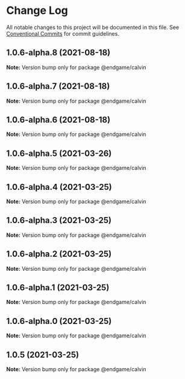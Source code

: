 # Change Log

All notable changes to this project will be documented in this file.
See [Conventional Commits](https://conventionalcommits.org) for commit guidelines.

## 1.0.6-alpha.8 (2021-08-18)

**Note:** Version bump only for package @endgame/calvin





## 1.0.6-alpha.7 (2021-08-18)

**Note:** Version bump only for package @endgame/calvin





## 1.0.6-alpha.6 (2021-08-18)

**Note:** Version bump only for package @endgame/calvin





## 1.0.6-alpha.5 (2021-03-26)

**Note:** Version bump only for package @endgame/calvin





## 1.0.6-alpha.4 (2021-03-25)

**Note:** Version bump only for package @endgame/calvin





## 1.0.6-alpha.3 (2021-03-25)

**Note:** Version bump only for package @endgame/calvin





## 1.0.6-alpha.2 (2021-03-25)

**Note:** Version bump only for package @endgame/calvin





## 1.0.6-alpha.1 (2021-03-25)

**Note:** Version bump only for package @endgame/calvin





## 1.0.6-alpha.0 (2021-03-25)

**Note:** Version bump only for package @endgame/calvin





## 1.0.5 (2021-03-25)

**Note:** Version bump only for package @endgame/calvin
